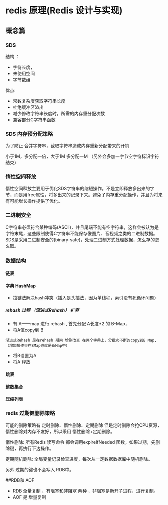 # redis 原理(Redis 设计与实现)
## 概念篇

### SDS
结构 ：
- 字符长度，
- 未使用空间
- 字节数组

优点:
- 常数复杂度获取字符串长度
- 杜绝缓冲区溢出
- 减少修改字符串长度时，所需的内存重分配次数
- 兼容部分C字符串函数

### SDS 内存预分配策略
为了防止 合并字符串，截取字符串造成内存重新分配带来的开销

小于1M，多分配一倍，大于1M 多分配一M （另外会多加一字节空字符标识字符结束）

### 惰性空间释放
惰性空间释放主要用于优化SDS字符串的缩短操作。不是立即释放多出来的字节，而是用free属性，将多出来的记录下来。避免了内存重分配操作，并且为将来有可能增长操作提供了优化。

### 二进制安全
C字符串必须符合某种编码(ASCll)，并且尾端不能有空字符串，这样会被认为是字符末尾，这些限制使得C字符串不能保存像图片、音视频之类的二进制数据。
SDS是采用二进制安全的(binary-safe)，处理二进制方式处理数据，怎么存的怎么取。

### 数据结构

#### 链表

#### 字典 HashMap

- 拉链法解决hash冲突（插入是头插法，因为单线程，索引没有死循环问题）
##### rehash 过程 （渐进式Rehash） 扩容
- 有 A——map 进行 rehash , 首先分配 A长度*2 的 B-Map，
- 将A值copy到 B
```aidl
渐进式Rehash 是在rehash 期间 增删改查 在两个字典上，分批次不断的copy到B Map,（增加操作只在BMap也就是新Map中）
``` 
- 将B设置为A 
- 将A 释放

#### 跳表
#### 整数集合

#### 压缩列表

### redis 过期健删除策略
可能的删除策略有 定时删除、惰性删除、定期删除
但是定时删除会抢CPU资源，惰性删除对内存不友好，所以采用 惰性删除+定期删除。

惰性删除: 所有Redis 读写命令 都会调用expireIfNeeded 函数，如果过期，先删除键，再执行下边操作。

定期随机删除: 全局变量记录检查进度，每次从一定数据数据库中随机删除。

另外 过期的键也不会写入 RDB中。

##RDB和 AOF
- RDB 全量复制 ，有阻塞和非阻塞 两种 ，非阻塞是新开子进程，进行复制。
- AOF 是 增量复制
